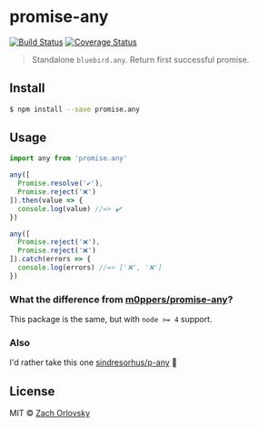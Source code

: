# promise-any

[![Build Status](https://travis-ci.org/sadorlovsky/promise-any.svg?branch=master)](https://travis-ci.org/sadorlovsky/promise-any)
[![Coverage Status](https://coveralls.io/repos/github/sadorlovsky/promise-any/badge.svg?branch=master)](https://coveralls.io/github/sadorlovsky/promise-any?branch=master)

>  Standalone `bluebird.any`. Return first successful promise.

## Install
```bash
$ npm install --save promise.any
```

## Usage
```js
import any from 'promise.any'

any([
  Promise.resolve('✔️'),
  Promise.reject('❌')
]).then(value => {
  console.log(value) //=> ✔️
})

any([
  Promise.reject('❌'),
  Promise.reject('❌')
]).catch(errors => {
  console.log(errors) //=> ['❌', '❌']
})
```

### What the difference from [m0ppers/promise-any](https://github.com/m0ppers/promise-any)?

This package is the same, but with `node >= 4` support.

### Also

I'd rather take this one [sindresorhus/p-any](https://github.com/sindresorhus/p-any) :unicorn:

## License

MIT © [Zach Orlovsky](https://orlovsky.rocks)
